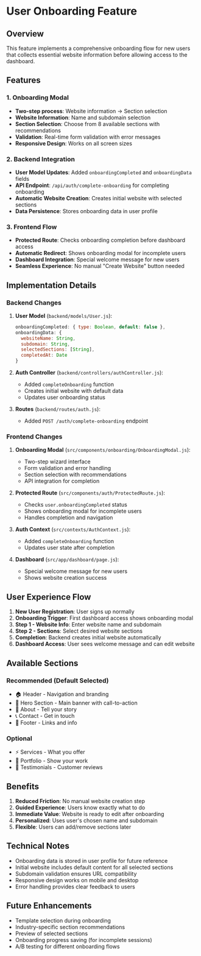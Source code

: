 # User Onboarding Feature

## Overview
This feature implements a comprehensive onboarding flow for new users that collects essential website information before allowing access to the dashboard.

## Features

### 1. Onboarding Modal
- **Two-step process**: Website information → Section selection
- **Website Information**: Name and subdomain selection
- **Section Selection**: Choose from 8 available sections with recommendations
- **Validation**: Real-time form validation with error messages
- **Responsive Design**: Works on all screen sizes

### 2. Backend Integration
- **User Model Updates**: Added `onboardingCompleted` and `onboardingData` fields
- **API Endpoint**: `/api/auth/complete-onboarding` for completing onboarding
- **Automatic Website Creation**: Creates initial website with selected sections
- **Data Persistence**: Stores onboarding data in user profile

### 3. Frontend Flow
- **Protected Route**: Checks onboarding completion before dashboard access
- **Automatic Redirect**: Shows onboarding modal for incomplete users
- **Dashboard Integration**: Special welcome message for new users
- **Seamless Experience**: No manual "Create Website" button needed

## Implementation Details

### Backend Changes
1. **User Model** (`backend/models/User.js`):
   ```javascript
   onboardingCompleted: { type: Boolean, default: false },
   onboardingData: {
     websiteName: String,
     subdomain: String,
     selectedSections: [String],
     completedAt: Date
   }
   ```

2. **Auth Controller** (`backend/controllers/authController.js`):
   - Added `completeOnboarding` function
   - Creates initial website with default data
   - Updates user onboarding status

3. **Routes** (`backend/routes/auth.js`):
   - Added `POST /auth/complete-onboarding` endpoint

### Frontend Changes
1. **Onboarding Modal** (`src/components/onboarding/OnboardingModal.js`):
   - Two-step wizard interface
   - Form validation and error handling
   - Section selection with recommendations
   - API integration for completion

2. **Protected Route** (`src/components/auth/ProtectedRoute.js`):
   - Checks `user.onboardingCompleted` status
   - Shows onboarding modal for incomplete users
   - Handles completion and navigation

3. **Auth Context** (`src/contexts/AuthContext.js`):
   - Added `completeOnboarding` function
   - Updates user state after completion

4. **Dashboard** (`src/app/dashboard/page.js`):
   - Special welcome message for new users
   - Shows website creation success

## User Experience Flow

1. **New User Registration**: User signs up normally
2. **Onboarding Trigger**: First dashboard access shows onboarding modal
3. **Step 1 - Website Info**: Enter website name and subdomain
4. **Step 2 - Sections**: Select desired website sections
5. **Completion**: Backend creates initial website automatically
6. **Dashboard Access**: User sees welcome message and can edit website

## Available Sections

### Recommended (Default Selected)
- 🏠 Header - Navigation and branding
- 🚀 Hero Section - Main banner with call-to-action
- 👤 About - Tell your story
- 📞 Contact - Get in touch
- 🔗 Footer - Links and info

### Optional
- ⚡ Services - What you offer
- 🎨 Portfolio - Show your work
- 💬 Testimonials - Customer reviews

## Benefits

1. **Reduced Friction**: No manual website creation step
2. **Guided Experience**: Users know exactly what to do
3. **Immediate Value**: Website is ready to edit after onboarding
4. **Personalized**: Uses user's chosen name and subdomain
5. **Flexible**: Users can add/remove sections later

## Technical Notes

- Onboarding data is stored in user profile for future reference
- Initial website includes default content for all selected sections
- Subdomain validation ensures URL compatibility
- Responsive design works on mobile and desktop
- Error handling provides clear feedback to users

## Future Enhancements

- Template selection during onboarding
- Industry-specific section recommendations
- Preview of selected sections
- Onboarding progress saving (for incomplete sessions)
- A/B testing for different onboarding flows
